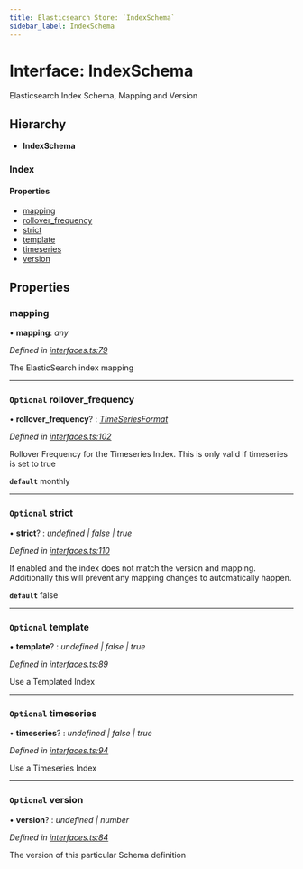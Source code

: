 ```yaml
---
title: Elasticsearch Store: `IndexSchema`
sidebar_label: IndexSchema
---
```


# Interface: IndexSchema

Elasticsearch Index Schema, Mapping and Version

## Hierarchy

* **IndexSchema**

### Index

#### Properties

* [mapping](indexschema.md#mapping)
* [rollover_frequency](indexschema.md#optional-rollover_frequency)
* [strict](indexschema.md#optional-strict)
* [template](indexschema.md#optional-template)
* [timeseries](indexschema.md#optional-timeseries)
* [version](indexschema.md#optional-version)

## Properties

###  mapping

• **mapping**: *any*

*Defined in [interfaces.ts:79](https://github.com/terascope/teraslice/blob/a3992c27/packages/elasticsearch-store/src/interfaces.ts#L79)*

The ElasticSearch index mapping

___

### `Optional` rollover_frequency

• **rollover_frequency**? : *[TimeSeriesFormat](../overview.md#timeseriesformat)*

*Defined in [interfaces.ts:102](https://github.com/terascope/teraslice/blob/a3992c27/packages/elasticsearch-store/src/interfaces.ts#L102)*

Rollover Frequency for the Timeseries Index.
This is only valid if timeseries is set to true

**`default`** monthly

___

### `Optional` strict

• **strict**? : *undefined | false | true*

*Defined in [interfaces.ts:110](https://github.com/terascope/teraslice/blob/a3992c27/packages/elasticsearch-store/src/interfaces.ts#L110)*

If enabled and the index does not match the version and mapping.
Additionally this will prevent any mapping changes to automatically happen.

**`default`** false

___

### `Optional` template

• **template**? : *undefined | false | true*

*Defined in [interfaces.ts:89](https://github.com/terascope/teraslice/blob/a3992c27/packages/elasticsearch-store/src/interfaces.ts#L89)*

Use a Templated Index

___

### `Optional` timeseries

• **timeseries**? : *undefined | false | true*

*Defined in [interfaces.ts:94](https://github.com/terascope/teraslice/blob/a3992c27/packages/elasticsearch-store/src/interfaces.ts#L94)*

Use a Timeseries Index

___

### `Optional` version

• **version**? : *undefined | number*

*Defined in [interfaces.ts:84](https://github.com/terascope/teraslice/blob/a3992c27/packages/elasticsearch-store/src/interfaces.ts#L84)*

The version of this particular Schema definition
